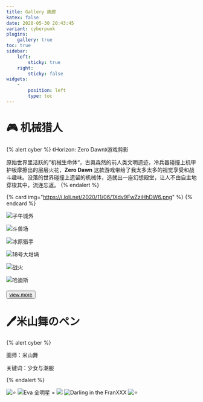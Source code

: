 ```yaml
---
title: Gallery 画廊
katex: false
date: 2020-05-30 20:43:45
variant: cyberpunk
plugins:
	gallery: true
toc: true
sidebar:
    left:
        sticky: true
    right:
        sticky: false
widgets: 
	- 
		position: left
		type: toc
---
```


# 🎮 机械猎人

{% alert cyber %}
《Horizon: Zero Dawn》游戏剪影

原始世界里活跃的”机械生命体“，古奥森然的前人类文明遗迹，冷兵器碰撞上机甲护板摩擦出的层层火花，**Zero Dawn** 这款游戏带给了我太多太多的视觉享受和战斗趣味。没落的世界碰撞上遗留的机械体，造就出一座幻想殿堂，让人不由自主地穿梭其中，流连忘返。
{% endalert %}

{% card  img="https://i.loli.net/2020/11/06/1Xdv9FwZziHhDW6.png" %}
{% endcard %}

<div class="justified-gallery">

![子午城外](https://i.loli.net/2020/10/25/S15RwEAOcqsumpG.png)

![斗兽场](https://i.loli.net/2020/11/21/5GdBqVU7KQX4xvZ.png)

![冰原猎手](https://i.loli.net/2020/10/25/o124mA73UPWd8RK.png)

![18号大坩埚](https://i.loli.net/2020/11/01/p4RmTjrqfnMFdZe.png)

![战火](https://i.loli.net/2020/12/12/3FPu2DtNzq5vyhV.png)

![哈迪斯](https://i.loli.net/2020/12/12/T1GwiohDmpFlUX7.png)

</div>

<button class="button is-success is-fullwidth" style="margin-top: 5px;">
	<a href="./horizon.html" target="view_self">
    <span class="icon" style="color: black">
      <i class="fa fa-eye" style="color: black"></i>
    </span>
    <span style="color: black;">view more</span>
    </a>
</button>

# 🖊米山舞のペン

{% alert cyber %}

画师：米山舞

关键词：少女与潮服

{% endalert %}

<div class="justified-gallery">

![⭐](https://gitee.com/BAIDI-CODER/PicGo/raw/master/img/20201022213327.png)
![Eva 全明星 ×](https://gitee.com/BAIDI-CODER/PicGo/raw/master/img/20201022213457.png)
![](https://gitee.com/BAIDI-CODER/PicGo/raw/master/img/20201022213619.png)
![Darling in the FranXXX](https://gitee.com/BAIDI-CODER/PicGo/raw/master/img/20201022213935.png)
![⭐](https://gitee.com/BAIDI-CODER/PicGo/raw/master/img/20201022225328.png)

</div>


